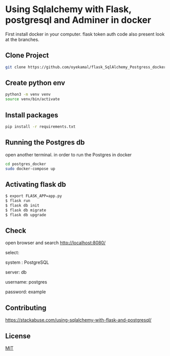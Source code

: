 # Using Sqlalchemy with Flask, postgresql and Adminer in docker

First install docker in your computer. flask token auth code also present look at the branches.

## Clone Project

```bash
git clone https://github.com/oyekamal/flask_SqlAlchemy_Postgress_docker.git
```

## Create python env

```bash
python3 -m venv venv
source venv/bin/activate
```

## Install packages

```bash
pip install -r requirements.txt
```

## Running the Postgres db

open another terminal. in order to run the Postgres in docker

```bash
cd postgres_docker
sudo docker-compose up
```

## Activating flask db

```bash
$ export FLASK_APP=app.py
$ flask run
$ flask db init
$ flask db migrate
$ flask db upgrade
```

## Check

open browser and search
<http://localhost:8080/>

select:

system : PostgreSQL

server: db

username: postgres

password: example

## Contributing

https://stackabuse.com/using-sqlalchemy-with-flask-and-postgresql/

## License

[MIT](https://choosealicense.com/licenses/mit/)
